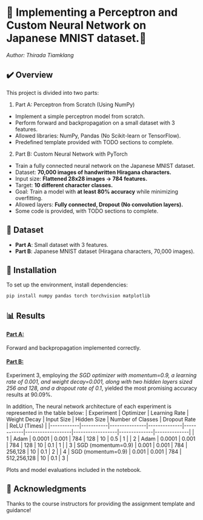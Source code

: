 # 🧠 Implementing a Perceptron and Custom Neural Network on Japanese MNIST dataset.🧠
_Author: Thirada Tiamklang_

## ✔️ Overview
This project is divided into two parts:
1. Part A: Perceptron from Scratch (Using NumPy)
* Implement a simple perceptron model from scratch.
* Perform forward and backpropagation on a small dataset with 3 features.
* Allowed libraries: NumPy, Pandas (No Scikit-learn or TensorFlow).
* Predefined template provided with TODO sections to complete.
2. Part B: Custom Neural Network with PyTorch
* Train a fully connected neural network on the Japanese MNIST dataset.
* Dataset: __70,000 images of handwritten Hiragana characters.__
* Input size: __Flattened 28x28 images → 784 features.__
* Target: __10 different character classes.__
* Goal: Train a model with __at least 80% accuracy__ while minimizing overfitting.
* Allowed layers: __Fully connected, Dropout (No convolution layers).__
* Some code is provided, with TODO sections to complete.

 ## 📁 Dataset

* __Part A__: Small dataset with 3 features.
* __Part B__: Japanese MNIST dataset (Hiragana characters, 70,000 images).

## 🔧 Installation

To set up the environment, install dependencies:
```python
pip install numpy pandas torch torchvision matplotlib
```

## 📊 Results

#### [Part A:](Assignment1-partA-14337188.ipynb) 
Forward and backpropagation implemented correctly.

#### [Part B:](Assignment1-partB-14337188.ipynb) 
Experiment 3, employing _the SGD optimizer with momentum=0.9, a learning
rate of 0.001, and weight decay=0.001, along with two hidden layers sized 256 and
128, and a dropout rate of 0.1_, yielded the most promising accuracy results at 90.09%.

In addition, The neural network architecture of each experiment is represented in the table below:
| Experiment | Optimizer | Learning Rate | Weight Decay | Input Size | Hidden Size       | Number of Classes | Dropout Rate | ReLU (Times) |
|------------|-----------|---------------|--------------|------------|-------------------|------------------|--------------|--------------|
| 1          | Adam      | 0.0001        | 0.001        | 784        | 128               | 10               | 0.5          | 1            |
| 2          | Adam      | 0.0001        | 0.001        | 784        | 128               | 10               | 0.1          | 1            |
| 3          | SGD (momentum=0.9) | 0.001 | 0.001        | 784        | 256,128           | 10               | 0.1          | 2            |
| 4          | SGD (momentum=0.9) | 0.001 | 0.001        | 784        | 512,256,128       | 10               | 0.1          | 3            |

Plots and model evaluations included in the notebook.

## 🤝 Acknowledgments

Thanks to the course instructors for providing the assignment template and guidance!
